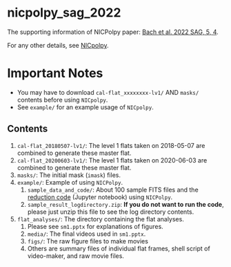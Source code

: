 # nicpolpy_sag_2022
The supporting information of NICPolpy paper: [Bach et al. 2022 SAG, 5, 4](http://www.nhao.jp/research/starsandgalaxies/05.html#2022J-4).

For any other details, see [NICpolpy](https://github.com/ysBach/NICpolpy).

# Important Notes
* You may have to download ``cal-flat_xxxxxxxx-lv1/`` AND ``masks/`` contents before using ``NICpolpy``.
* See ``example/`` for an example usage of ``NICpolpy``.


## Contents
1. ``cal-flat_20180507-lv1/``: The level 1 flats taken on 2018-05-07 are combined to generate these master flat.
1. ``cal-flat_20200603-lv1/``: The level 1 flats taken on 2020-06-03 are combined to generate these master flat.
1. ``masks/``: The initial mask (``imask``) files.
1. ``example/``: Example of using ``NICPolpy``.
   1. ``sample_data_and_code/``: About 100 sample FITS files and the [reduction code](https://nbviewer.org/github/ysBach/nicpolpy_sag22sm/blob/main/example/sample_data_and_code/20190417_SP.ipynb) (Jupyter notebook) using ``NICPolpy``.
   2. ``sample_result_logdirectory.zip``: **If you do not want to run the code**, please just unzip this file to see the log directory contents.
2. ``flat_analyses/``: The directory containing the flat analyses.
   1. Please see ``sm1.pptx`` for explanations of figures.
   2. ``media/``: The final videos used in ``sm1.pptx``.
   3. ``figs/``: The raw figure files to make movies
   4. Others are summary files of individual flat frames, shell script of video-maker, and raw movie files.


